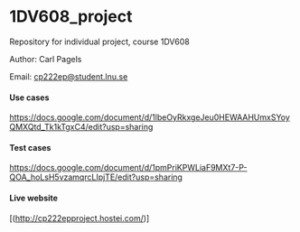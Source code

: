 # 1DV608_project

Repository for individual project, course 1DV608

Author: Carl Pagels

Email: cp222ep@student.lnu.se

#### Use cases
https://docs.google.com/document/d/1lbeOyRkxgeJeu0HEWAAHUmxSYoyQMXQtd_Tk1kTgxC4/edit?usp=sharing
#### Test cases
https://docs.google.com/document/d/1pmPriKPWLiaF9MXt7-P-QOA_hoLsH5vzamqrcLIpjTE/edit?usp=sharing

#### Live website
[(http://cp222epproject.hostei.com/)]
